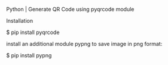 Python | Generate QR Code using pyqrcode module

Installation

$ pip install pyqrcode
 
install an additional module pypng to save image in png format:

$ pip install pypng

